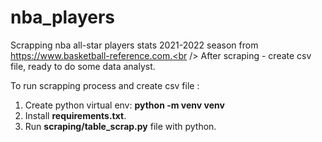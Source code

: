 # nba_players
Scrapping nba all-star players stats 2021-2022 season from https://www.basketball-reference.com.<br />
After scraping -  create csv file, ready to do some data analyst.

To run scrapping process and create csv file :
1. Create python virtual env: **python -m venv venv**
2. Install **requirements.txt**.
3. Run **scraping/table_scrap.py** file with python.



